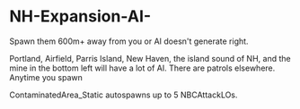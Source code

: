 # NH-Expansion-AI-

Spawn them 600m+ away from you or AI doesn't generate right. 

Portland, Airfield, Parris Island, New Haven, the island sound of NH, and the mine in the bottom left will have a lot of AI. There are patrols elsewhere. Anytime you spawn 

ContaminatedArea_Static autospawns up to 5 NBCAttackLOs. 
